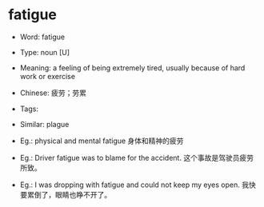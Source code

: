 # fatigue

- Word: fatigue

- Type: noun [U]
- Meaning: a feeling of being extremely tired, usually because of hard work or exercise
- Chinese: 疲劳；劳累
- Tags: 
- Similar: plague
- Eg.: physical and mental fatigue 身体和精神的疲劳
- Eg.: Driver fatigue was to blame for the accident. 这个事故是驾驶员疲劳所致。
- Eg.: I was dropping with fatigue and could not keep my eyes open. 我快要累倒了，眼睛也睁不开了。

